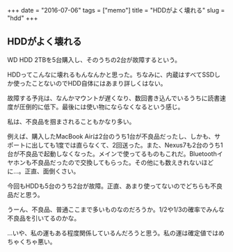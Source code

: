 +++
date = "2016-07-06"
tags =  ["memo"]
title = "HDDがよく壊れる"
slug = "hdd"
+++

## HDDがよく壊れる	

WD HDD 2TBを5台購入し、そのうちの2台が故障するという。

HDDってこんなに壊れるもんなんかと思った。ちなみに、内蔵はすべてSSDしか使ったことないのでHDD自体にはあまり詳しくはない。

故障する予兆は、なんかマウントが遅くなり、数回書き込んでいるうちに読書速度が圧倒的に低下。最後には使い物にならなくなるという感じ。

私は、不良品を掴まされることもかなり多い。

例えば、購入したMacBook Airは2台のうち1台が不良品だったし、しかも、サポートに出しても1度では直らなくて、2回送った。また、Nexus7も2台のうち1台が不良品で起動しなくなった。メインで使ってるものもこれだ。Bluetoothイヤホンも不良品だったので交換してもらった。その他にも数えきれないほどに...。正直、面倒くさい。

今回もHDDも5台のうち2台が故障。正直、あまり使ってないのでどちらも不良品だと思う。

うーん、不良品、普通ここまで多いものなのだろうか。1/2や1/3の確率でみんな不良品を引いてるのかな。

...いや、私の運もある程度関係しているんだろうと思う。私の運は確定値ではめちゃくちゃ悪い。
	
